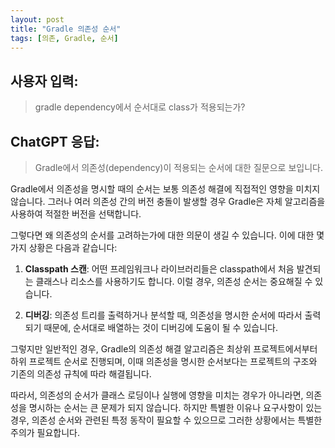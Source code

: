 ```yaml
---
layout: post
title: "Gradle 의존성 순서"
tags: [의존, Gradle, 순서]
---
```


## 사용자 입력:
> gradle dependency에서 순서대로 class가 적용되는가?

## ChatGPT 응답:
> Gradle에서 의존성(dependency)이 적용되는 순서에 대한 질문으로 보입니다. 

Gradle에서 의존성을 명시할 때의 순서는 보통 의존성 해결에 직접적인 영향을 미치지 않습니다. 그러나 여러 의존성 간의 버전 충돌이 발생할 경우 Gradle은 자체 알고리즘을 사용하여 적절한 버전을 선택합니다.

그렇다면 왜 의존성의 순서를 고려하는가에 대한 의문이 생길 수 있습니다. 이에 대한 몇 가지 상황은 다음과 같습니다:

1. **Classpath 스캔**: 어떤 프레임워크나 라이브러리들은 classpath에서 처음 발견되는 클래스나 리소스를 사용하기도 합니다. 이럴 경우, 의존성 순서는 중요해질 수 있습니다.

2. **디버깅**: 의존성 트리를 출력하거나 분석할 때, 의존성을 명시한 순서에 따라서 출력되기 때문에, 순서대로 배열하는 것이 디버깅에 도움이 될 수 있습니다.

그렇지만 일반적인 경우, Gradle의 의존성 해결 알고리즘은 최상위 프로젝트에서부터 하위 프로젝트 순서로 진행되며, 이때 의존성을 명시한 순서보다는 프로젝트의 구조와 기존의 의존성 규칙에 따라 해결됩니다.

따라서, 의존성의 순서가 클래스 로딩이나 실행에 영향을 미치는 경우가 아니라면, 의존성을 명시하는 순서는 큰 문제가 되지 않습니다. 하지만 특별한 이유나 요구사항이 있는 경우, 의존성 순서와 관련된 특정 동작이 필요할 수 있으므로 그러한 상황에서는 특별한 주의가 필요합니다.

